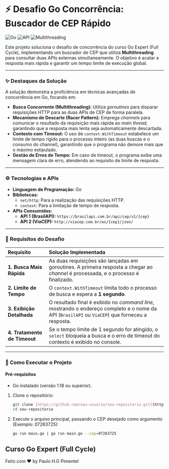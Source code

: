 # ⚡ Desafio Go Concorrência: Buscador de CEP Rápido

![Go](https://img.shields.io/badge/go-%2300ADD8.svg?style=for-the-badge&logo=go&logoColor=white)
![API](https://img.shields.io/badge/REST%20API-lightgrey?style=for-the-badge&logo=api)
![Multithreading](https://img.shields.io/badge/Concurrency-FF9900?style=for-the-badge&logo=go)

Este projeto soluciona o desafio de concorrência do curso Go Expert (Full Cycle), implementando um buscador de CEP que utiliza **Multithreading** para consultar duas APIs externas simultaneamente. O objetivo é acatar a resposta mais rápida e garantir um tempo limite de execução global.

---

### ✨ Destaques da Solução

A solução demonstra a proficiência em técnicas avançadas de concorrência em Go, focando em:

* **Busca Concorrente (Multithreading):** Utiliza *goroutines* para disparar requisições HTTP para as duas APIs de CEP de forma paralela.
* **Mecanismo de Descarte (Racer Pattern):** Emprega *channels* para comunicar o resultado da requisição mais rápida ao *main thread*, garantindo que a resposta mais lenta seja automaticamente descartada.
* **Contexto com Timeout:** O uso de `context.WithTimeout` estabelece um limite de tempo rígido para o processo inteiro (as duas buscas e o consumo do channel), garantindo que o programa não demore mais que o máximo estipulado.
* **Gestão de Erros de Tempo:** Em caso de timeout, o programa exibe uma mensagem clara de erro, atendendo ao requisito de limite de resposta.

---

### ⚙️ Tecnologias e APIs

* **Linguagem de Programação:** Go
* **Bibliotecas:**
    * `net/http`: Para a realização das requisições HTTP.
    * `context`: Para a limitação de tempo de resposta.
* **APIs Consumidas:**
    * **API 1 (BrasilAPI):** `https://brasilapi.com.br/api/cep/v1/{cep}`
    * **API 2 (ViaCEP):** `http://viacep.com.br/ws/{cep}/json/`

---

### 🎯 Requisitos do Desafio

| Requisito | Solução Implementada |
| :--- | :--- |
| **1. Busca Mais Rápida** | As duas requisições são lançadas em goroutines. A primeira resposta a chegar ao *channel* é processada, e o processo é finalizado. |
| **2. Limite de Tempo** | O `context.WithTimeout` limita todo o processo de busca e espera a **1 segundo**. |
| **3. Exibição Detalhada** | O resultado final é exibido no *command line*, mostrando o endereço completo e o nome da API (`BrasilAPI` ou `ViaCEP`) que forneceu a resposta. |
| **4. Tratamento de Timeout** | Se o tempo limite de 1 segundo for atingido, o `select` bloqueia a busca e o erro de timeout do contexto é exibido no console. |

---

### 🏁 Como Executar o Projeto

#### Pré-requisitos
* Go instalado (versão 1.18 ou superior).

1.  Clone o repositório:
    ```bash
    git clone [https://github.com/seu-usuario/seu-repositorio.git](https://github.com/seu-usuario/seu-repositorio.git)
    cd seu-repositorio
    ```

2.  Execute o arquivo principal, passando o CEP desejado como argumento        (Exemplo: 07263725):
    ```bash
    go run main.go | go run main.go --cep=07263725
    ```

## Curso Go Expert (Full Cycle)
<p>Feito com ♥ by Paulo H.G Pimentel</p>
